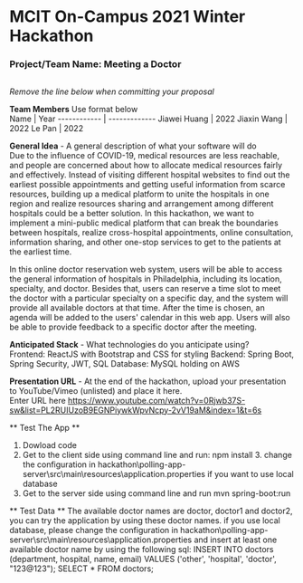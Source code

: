 # MCIT On-Campus 2021 Winter Hackathon  
### Project/Team Name: Meeting a Doctor
##  

*Remove the line below when committing your proposal*  

**Team Members**  Use format below  
Name         | Year
------------ | -------------
Jiawei Huang | 2022
Jiaxin Wang  | 2022
Le Pan       | 2022

**General Idea**  - A general description of what your software will do  
Due to the influence of COVID-19, medical resources are less reachable, and people are concerned about how to allocate medical resources fairly and effectively. Instead of visiting different hospital websites to find out the earliest possible appointments and getting useful information from scarce resources, building up a medical platform to unite the hospitals in one region and realize resources sharing and arrangement among different hospitals could be a better solution. In this hackathon, we want to implement a mini-public medical platform that can break the boundaries between hospitals, realize cross-hospital appointments, online consultation, information sharing, and other one-stop services to get to the patients at the earliest time.

In this online doctor reservation web system, users will be able to access the general information of hospitals in Philadelphia, including its location, specialty, and doctor. Besides that, users can reserve a time slot to meet the doctor with a particular specialty on a specific day, and the system will provide all available doctors at that time. After the time is chosen, an agenda will be added to the users' calendar in this web app. Users will also be able to provide feedback to a specific doctor after the meeting.

**Anticipated Stack** - What technologies do you anticipate using?  
Frontend: ReactJS with Bootstrap and CSS for styling
Backend: Spring Boot, Spring Security, JWT, SQL
Database: MySQL holding on AWS

**Presentation URL** - At the end of the hackathon, upload your presentation to YouTube/Vimeo (unlisted) and place it here.  
Enter URL here
https://www.youtube.com/watch?v=0Rjwb37S-sw&list=PL2RUIUzoB9EGNPiywkWpvNcpy-2vV19aM&index=1&t=6s


** Test The App **
1. Dowload code 
2. Get to the client side using command line and run: npm install 3. change the configuration in hackathon\polling-app-server\src\main\resources\application.properties if you want to use local database 
3. Get to the server side using command line and run mvn spring-boot:run 

** Test Data **
The available doctor names are doctor, doctor1 and doctor2, you can try the application by using these doctor names. if you use local database, please change the configuration in hackathon\polling-app-server\src\main\resources\application.properties and insert at least one available doctor name by using the following sql: INSERT INTO doctors (department, hospital, name, email) VALUES ('other', 'hospital', 'doctor', "123@123"); SELECT * FROM doctors;